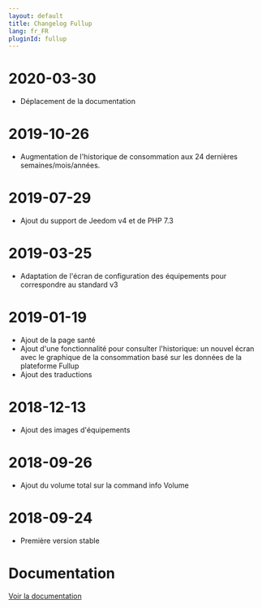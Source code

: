```yaml
---
layout: default
title: Changelog Fullup
lang: fr_FR
pluginId: fullup
---
```


# 2020-03-30

- Déplacement de la documentation

# 2019-10-26

- Augmentation de l'historique de consommation aux 24 dernières semaines/mois/années.

# 2019-07-29

- Ajout du support de Jeedom v4 et de PHP 7.3

# 2019-03-25

- Adaptation de l'écran de configuration des équipements pour correspondre au standard v3

# 2019-01-19

- Ajout de la page santé
- Ajout d'une fonctionnalité pour consulter l'historique: un nouvel écran avec le graphique de la consommation basé sur les données de la plateforme Fullup
- Ajout des traductions

# 2018-12-13

- Ajout des images d'équipements

# 2018-09-26

- Ajout du volume total sur la command info Volume

# 2018-09-24

- Première version stable

# Documentation

[Voir la documentation]({{site.baseurl}}/{{page.pluginId}}/{{page.lang}})
